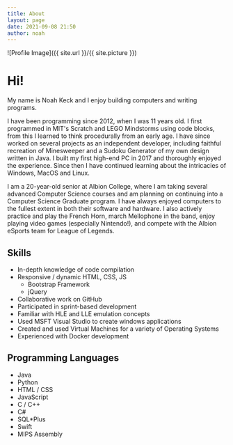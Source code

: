 ```yaml
---
title: About
layout: page
date: 2021-09-08 21:50
author: noah
---
```


<script>function calculate_age(dob) { 
    var diff_ms = Date.now() - dob.getTime();
    var age_dt = new Date(diff_ms); 
  
    return Math.abs(age_dt.getUTCFullYear() - 1970);
}</script>

![Profile Image]({{ site.url }}/{{ site.picture }})

# Hi!

My name is Noah Keck and I enjoy building computers and writing programs.

I have been programming since 2012, when I was 11 years old. I first programmed in MIT's Scratch and LEGO Mindstorms using code blocks, from this I learned to think procedurally from an early age. I have since worked on several projects as an independent developer, including faithful recreation of Minesweeper and a Sudoku Generator of my own design written in Java. I built my first high-end PC in 2017 and thoroughly enjoyed the experience. Since then I have continued learning about the intricacies of Windows, MacOS and Linux.

I am a <script>document.write(calculate_age(new Date(2001, 3, 23)))</script><noscript>20</noscript>-year-old senior at Albion College, where I am taking several advanced Computer Science courses and am planning on continuing into a Computer Science Graduate program. I have always enjoyed computers to the fullest extent in both their software and hardware. I also actively practice and play the French Horn, march Mellophone in the band, enjoy playing video games (especially Nintendo!), and compete with the Albion eSports team for League of Legends.

## Skills
* In-depth knowledge of code compilation
* Responsive / dynamic HTML, CSS, JS
  * Bootstrap Framework
  * jQuery
* Collaborative work on GitHub
* Participated in sprint-based development
* Familiar with HLE and LLE emulation concepts
* Used MSFT Visual Studio to create windows applications
* Created and used Virtual Machines for a variety of Operating Systems
* Experienced with Docker development

## Programming Languages
* Java
* Python
* HTML / CSS
* JavaScript
* C / C++
* C#
* SQL*Plus
* Swift
* MIPS Assembly
